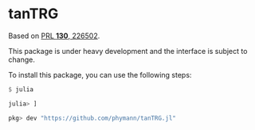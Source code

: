 # tanTRG

Based on [PRL **130**, 226502](https://doi.org/10.1103/PhysRevLett.130.226502).

This package is under heavy development and the interface is subject to change.

To install this package, you can use the following steps:
```julia
$ julia

julia> ]

pkg> dev "https://github.com/phymann/tanTRG.jl"
```
